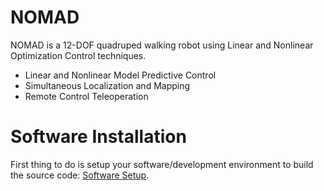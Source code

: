 # NOMAD
NOMAD is a 12-DOF quadruped walking robot using Linear and Nonlinear Optimization Control techniques.

  - Linear and Nonlinear Model Predictive Control
  - Simultaneous Localization and Mapping
  - Remote Control Teleoperation

# Software Installation

First thing to do is setup your software/development environment to build the source code:
[Software Setup](https://github.com/implementedrobotics/Nomad/tree/master/Software).


